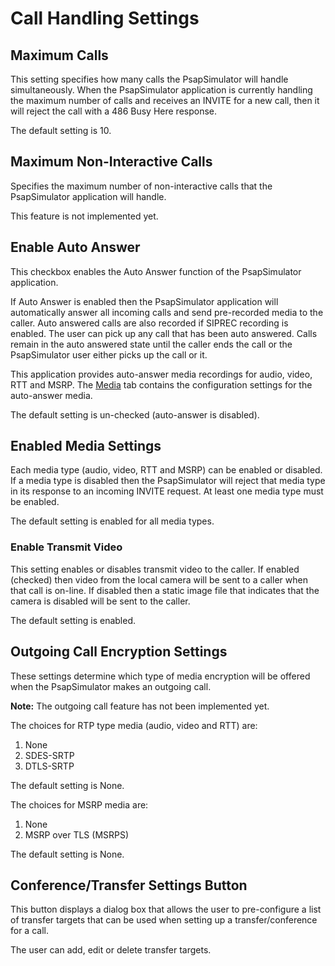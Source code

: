 # Call Handling Settings

## Maximum Calls
This setting specifies how many calls the PsapSimulator will handle simultaneously. When the PsapSimulator application is currently handling the maximum number of calls and receives an INVITE for a new call, then it will reject the call with a 486 Busy Here response.

The default setting is 10.

## Maximum Non-Interactive Calls
Specifies the maximum number of non-interactive calls that the PsapSimulator application will handle.

This feature is not implemented yet.

## Enable Auto Answer
This checkbox enables the Auto Answer function of the PsapSimulator application.

If Auto Answer is enabled then the PsapSimulator application will automatically answer all incoming calls and send pre-recorded media to the caller. Auto answered calls are also recorded if SIPREC recording is enabled. The user can pick up any call that has been auto answered. Calls remain in the auto answered state until the caller ends the call or the PsapSimulator user either picks up the call or it.

This application provides auto-answer media recordings for audio, video, RTT and MSRP. The [Media](MediaSourceSettings.md) tab contains the configuration settings for the auto-answer media.

The default setting is un-checked (auto-answer is disabled).

## Enabled Media Settings
Each media type (audio, video, RTT and MSRP) can be enabled or disabled. If a media type is disabled then the PsapSimulator will reject that media type in its response to an incoming INVITE request. At least one media type must be enabled.

The default setting is enabled for all media types.

### Enable Transmit Video
This setting enables or disables transmit video to the caller. If enabled (checked) then video from the local camera will be sent to a caller when that call is on-line. If disabled then a static image file that indicates that the camera is disabled will be sent to the caller.

The default setting is enabled.

## Outgoing Call Encryption Settings
These settings determine which type of media encryption will be offered when the PsapSimulator makes an outgoing call.

**Note:** The outgoing call feature has not been implemented yet.

The choices for RTP type media (audio, video and RTT) are:
1. None
1. SDES-SRTP
1. DTLS-SRTP

The default setting is None.

The choices for MSRP media are:
1. None
1. MSRP over TLS (MSRPS)

The default setting is None.

## Conference/Transfer Settings Button
This button displays a dialog box that allows the user to pre-configure a list of transfer targets that can be used when setting up a transfer/conference for a call.

The user can add, edit or delete transfer targets.
